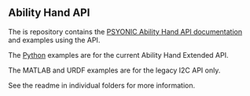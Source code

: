 ## Ability Hand API

The is repository contains the [PSYONIC Ability Hand API documentation](https://github.com/psyonicinc/ability-hand-api/blob/dev/position-plot/Documentation/ABILITY-HAND-ICD.pdf) and examples using the API. 

The [Python](https://github.com/psyonicinc/ability-hand-api/tree/dev/position-plot/python) examples are for the current Ability Hand Extended API. 

The MATLAB and URDF examples are for the legacy I2C API only. 

See the readme in individual folders for more information. 
